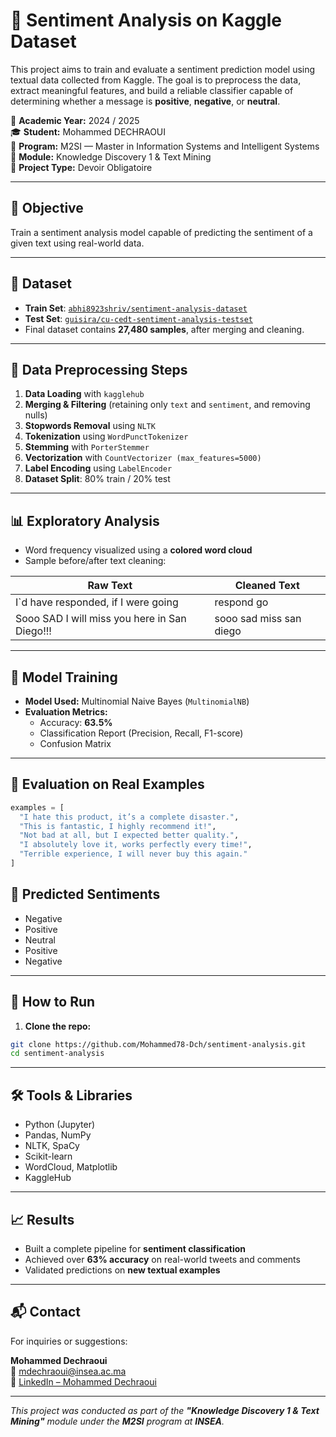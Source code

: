 # 💬 Sentiment Analysis on Kaggle Dataset

This project aims to train and evaluate a sentiment prediction model using textual data collected from Kaggle. The goal is to preprocess the data, extract meaningful features, and build a reliable classifier capable of determining whether a message is **positive**, **negative**, or **neutral**.

📅 **Academic Year:** 2024 / 2025  
🎓 **Student:** Mohammed DECHRAOUI  
🏫 **Program:** M2SI — Master in Information Systems and Intelligent Systems  
📘 **Module:** Knowledge Discovery 1 & Text Mining  
📌 **Project Type:** Devoir Obligatoire  

---

## 🧠 Objective

Train a sentiment analysis model capable of predicting the sentiment of a given text using real-world data.

---

## 📂 Dataset

- **Train Set**: [`abhi8923shriv/sentiment-analysis-dataset`](https://www.kaggle.com/datasets/abhi8923shriv/sentiment-analysis-dataset)
- **Test Set**: [`guisira/cu-cedt-sentiment-analysis-testset`](https://www.kaggle.com/datasets/guisira/cu-cedt-sentiment-analysis-testset)
- Final dataset contains **27,480 samples**, after merging and cleaning.

---

## 🧹 Data Preprocessing Steps

1. **Data Loading** with `kagglehub`
2. **Merging & Filtering** (retaining only `text` and `sentiment`, and removing nulls)
3. **Stopwords Removal** using `NLTK`
4. **Tokenization** using `WordPunctTokenizer`
5. **Stemming** with `PorterStemmer`
6. **Vectorization** with `CountVectorizer (max_features=5000)`
7. **Label Encoding** using `LabelEncoder`
8. **Dataset Split**: 80% train / 20% test

---

## 📊 Exploratory Analysis

- Word frequency visualized using a **colored word cloud**
- Sample before/after text cleaning:
  
| Raw Text | Cleaned Text |
|----------|---------------|
| I`d have responded, if I were going | respond go |
| Sooo SAD I will miss you here in San Diego!!! | sooo sad miss san diego |

---

## 🤖 Model Training

- **Model Used:** Multinomial Naive Bayes (`MultinomialNB`)
- **Evaluation Metrics:**
  - Accuracy: **63.5%**
  - Classification Report (Precision, Recall, F1-score)
  - Confusion Matrix

---

## 🔎 Evaluation on Real Examples

```python
examples = [
  "I hate this product, it’s a complete disaster.",
  "This is fantastic, I highly recommend it!",
  "Not bad at all, but I expected better quality.",
  "I absolutely love it, works perfectly every time!",
  "Terrible experience, I will never buy this again."
]
```
## 🧪 Predicted Sentiments

- Negative  
- Positive  
- Neutral  
- Positive  
- Negative  

---

## 🚀 How to Run

1. **Clone the repo:**

```bash
git clone https://github.com/Mohammed78-Dch/sentiment-analysis.git
cd sentiment-analysis
```
---
## 🛠️ Tools & Libraries

- Python (Jupyter)
- Pandas, NumPy
- NLTK, SpaCy
- Scikit-learn
- WordCloud, Matplotlib
- KaggleHub

---

## 📈 Results

- Built a complete pipeline for **sentiment classification**
- Achieved over **63% accuracy** on real-world tweets and comments
- Validated predictions on **new textual examples**

---

## 📬 Contact

For inquiries or suggestions:

**Mohammed Dechraoui**  
📧 [mdechraoui@insea.ac.ma](mailto:mdechraoui@insea.ac.ma)  
🔗 [LinkedIn – Mohammed Dechraoui](https://www.linkedin.com/in/mohammed-dechraoui)

---

_This project was conducted as part of the **"Knowledge Discovery 1 & Text Mining"** module under the **M2SI** program at **INSEA**._

